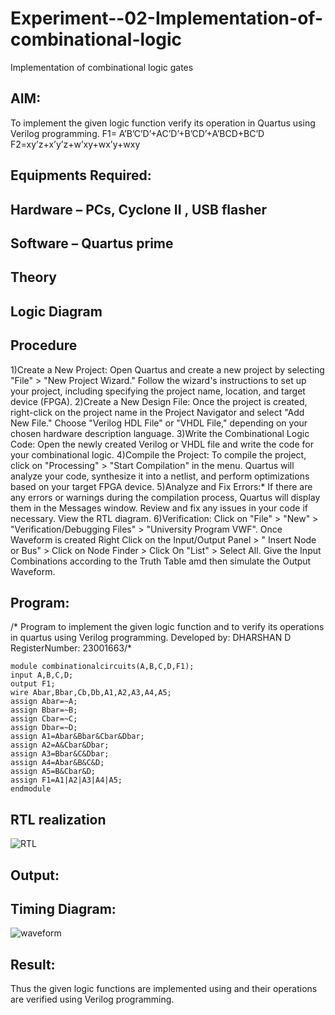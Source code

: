 # Experiment--02-Implementation-of-combinational-logic
Implementation of combinational logic gates
 
## AIM:
To implement the given logic function verify its operation in Quartus using Verilog programming.
 F1= A’B’C’D’+AC’D’+B’CD’+A’BCD+BC’D
F2=xy’z+x’y’z+w’xy+wx’y+wxy
 
 
 
## Equipments Required:
## Hardware – PCs, Cyclone II , USB flasher
## Software – Quartus prime


## Theory
 

## Logic Diagram
## Procedure
1)Create a New Project:
Open Quartus and create a new project by selecting "File" > "New Project Wizard."
Follow the wizard's instructions to set up your project, including specifying the project name, location, and target device (FPGA).
2)Create a New Design File:
Once the project is created, right-click on the project name in the Project Navigator and select "Add New File."
Choose "Verilog HDL File" or "VHDL File," depending on your chosen hardware description language.
3)Write the Combinational Logic Code:
Open the newly created Verilog or VHDL file and write the code for your combinational logic.
4)Compile the Project:
To compile the project, click on "Processing" > "Start Compilation" in the menu.
Quartus will analyze your code, synthesize it into a netlist, and perform optimizations based on your target FPGA device.
5)Analyze and Fix Errors:*
If there are any errors or warnings during the compilation process, Quartus will display them in the Messages window.
Review and fix any issues in your code if necessary.
View the RTL diagram.
6)Verification:
Click on "File" > "New" > "Verification/Debugging Files" > "University Program VWF".
Once Waveform is created Right Click on the Input/Output Panel > " Insert Node or Bus" > Click on Node Finder > Click On "List" > Select All.
Give the Input Combinations according to the Truth Table amd then simulate the Output Waveform.
## Program:
/*
Program to implement the given logic function and to verify its operations in quartus using Verilog programming.
Developed by: DHARSHAN D
RegisterNumber:  23001663/*
```
module combinationalcircuits(A,B,C,D,F1);
input A,B,C,D;
output F1;
wire Abar,Bbar,Cb,Db,A1,A2,A3,A4,A5;
assign Abar=~A;
assign Bbar=~B;
assign Cbar=~C;
assign Dbar=~D;
assign A1=Abar&Bbar&Cbar&Dbar;
assign A2=A&Cbar&Dbar;
assign A3=Bbar&C&Dbar;
assign A4=Abar&B&C&D;
assign A5=B&Cbar&D;
assign F1=A1|A2|A3|A4|A5;
endmodule
```
## RTL realization
![RTL](https://github.com/dharshan7200/Experiment--02-Implementation-of-combinational-logic-/assets/138850116/7e8a578a-e567-46cd-9497-64a12b2d44cc)

## Output:

## Timing Diagram:
![waveform](https://github.com/dharshan7200/Experiment--02-Implementation-of-combinational-logic-/assets/138850116/81fdb346-6e3a-4952-bb73-23eb0c3cb9a1)

## Result:
Thus the given logic functions are implemented using  and their operations are verified using Verilog programming.
